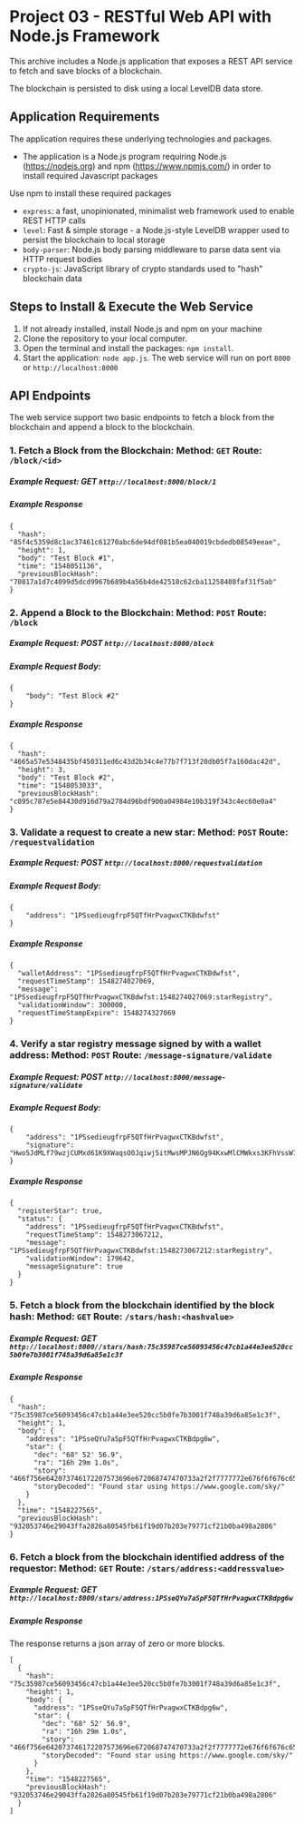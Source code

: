 # Project 03 - RESTful Web API with Node.js Framework

This archive includes a Node.js application that exposes a REST API service to fetch and save blocks of a blockchain.

The blockchain is persisted to disk using a local LevelDB data store.

## Application Requirements

The application requires these underlying technologies and packages.

* The application is a Node.js program requiring Node.js (https://nodejs.org) and npm (https://www.npmjs.com/) in order to install required Javascript packages

Use npm to install these required packages

* `express`: a fast, unopinionated, minimalist web framework used to enable REST HTTP calls
* `level`: Fast & simple storage - a Node.js-style LevelDB wrapper used to persist the blockchain to local storage
* `body-parser`: Node.js body parsing middleware to parse data sent via HTTP request bodies
* `crypto-js`: JavaScript library of crypto standards used to "hash" blockchain data

## Steps to Install & Execute the Web Service

1. If not already installed, install Node.js and npm on your machine
2. Clone the repository to your local computer.
3. Open the terminal and install the packages: `npm install`.
4. Start the application: `node app.js`. The web service will run on port `8000` or `http://localhost:8000`

## API Endpoints

The web service support two basic endpoints to fetch a block from the blockchain and append a block to the blockchain.

### 1. Fetch a Block from the Blockchain: Method: `GET` Route: `/block/<id>`

##### Example Request: **GET** `http://localhost:8000/block/1`

##### Example Response

```
{
  "hash": "85f4c5359d8c1ac37461c61270abc6de94df081b5ea040019cbdedb08549eeae",
  "height": 1,
  "body": "Test Block #1",
  "time": "1548051136",
  "previousBlockHash": "70817a1d7c4099d5dcd9967b689b4a56b4de42518c62cba11258408faf31f5ab"
}
```

### 2. Append a Block to the Blockchain: Method: `POST` Route: `/block`

##### Example Request: **POST** `http://localhost:8000/block`

##### Example Request Body:

```
{
    "body": "Test Block #2"
}
```

##### Example Response

```
{
  "hash": "4665a57e5348435bf450311ed6c43d2b34c4e77b7f713f20db05f7a160dac42d",
  "height": 3,
  "body": "Test Block #2",
  "time": "1548053033",
  "previousBlockHash": "c095c787e5e84430d916d79a2784d96bdf900a04984e10b319f343c4ec60e0a4"
}
```

### 3. Validate a request to create a new star: Method: `POST` Route: `/requestvalidation`

##### Example Request: **POST** `http://localhost:8000/requestvalidation`

##### Example Request Body:

```
{
	"address": "1PSsedieugfrpF5QTfHrPvagwxCTKBdwfst"
}
```

##### Example Response

```
{
  "walletAddress": "1PSsedieugfrpF5QTfHrPvagwxCTKBdwfst",
  "requestTimeStamp": 1548274027069,
  "message": "1PSsedieugfrpF5QTfHrPvagwxCTKBdwfst:1548274027069:starRegistry",
  "validationWindow": 300000,
  "requestTimeStampExpire": 1548274327069
}
```

### 4. Verify a star registry message signed by with a wallet address: Method: `POST` Route: `/message-signature/validate`

##### Example Request: **POST** `http://localhost:8000/message-signature/validate`

##### Example Request Body:

```
{
	"address": "1PSsedieugfrpF5QTfHrPvagwxCTKBdwfst",
	"signature": "Hwo5JdMLf79wzjCUMxd61K9XWaqsO0Jqiwj5itMwsMPJN6Qg94KxwMlCMWkxs3KFhVssW78FMUU1MAQh0aAoSUg="
}
```

##### Example Response

```
{
  "registerStar": true,
  "status": {
    "address": "1PSsedieugfrpF5QTfHrPvagwxCTKBdwfst",
    "requestTimeStamp": 1548273067212,
    "message": "1PSsedieugfrpF5QTfHrPvagwxCTKBdwfst:1548273067212:starRegistry",
    "validationWindow": 179642,
    "messageSignature": true
  }
}
```

### 5. Fetch a block from the blockchain identified by the block hash: Method: `GET` Route: `/stars/hash:<hashvalue>`

##### Example Request: **GET** `http://localhost:8000//stars/hash:75c35987ce56093456c47cb1a44e3ee520cc5b0fe7b3001f748a39d6a85e1c3f`

##### Example Response

```
{
  "hash": "75c35987ce56093456c47cb1a44e3ee520cc5b0fe7b3001f748a39d6a85e1c3f",
  "height": 1,
  "body": {
    "address": "1PSseQYu7aSpF5QTfHrPvagwxCTKBdpg6w",
    "star": {
      "dec": "68° 52' 56.9",
      "ra": "16h 29m 1.0s",
      "story": "466f756e642073746172207573696e672068747470733a2f2f7777772e676f6f676c652e636f6d2f736b792f",
      "storyDecoded": "Found star using https://www.google.com/sky/"
    }
  },
  "time": "1548227565",
  "previousBlockHash": "932053746e29043ffa2826a80545fb61f19d07b203e79771cf21b0ba498a2806"
}
```

### 6. Fetch a block from the blockchain identified address of the requestor: Method: `GET` Route: `/stars/address:<addressvalue>`

##### Example Request: **GET** `http://localhost:8000/stars/address:1PSseQYu7aSpF5QTfHrPvagwxCTKBdpg6w`

##### Example Response

The response returns a json array of zero or more blocks.

```
[
  {
    "hash": "75c35987ce56093456c47cb1a44e3ee520cc5b0fe7b3001f748a39d6a85e1c3f",
    "height": 1,
    "body": {
      "address": "1PSseQYu7aSpF5QTfHrPvagwxCTKBdpg6w",
      "star": {
        "dec": "68° 52' 56.9",
        "ra": "16h 29m 1.0s",
        "story": "466f756e642073746172207573696e672068747470733a2f2f7777772e676f6f676c652e636f6d2f736b792f",
        "storyDecoded": "Found star using https://www.google.com/sky/"
      }
    },
    "time": "1548227565",
    "previousBlockHash": "932053746e29043ffa2826a80545fb61f19d07b203e79771cf21b0ba498a2806"
  }
]
```